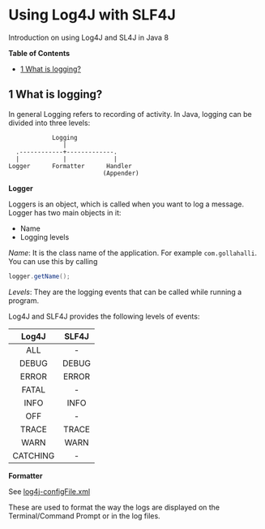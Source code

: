 # Using Log4J with SLF4J
Introduction on using Log4J and SL4J in Java 8

**Table of Contents**
<!-- TOC depthFrom:2 depthTo:6 withLinks:1 updateOnSave:1 orderedList:0 -->

- [1 What is logging?](#1-what-is-logging)

<!-- /TOC -->

## 1 What is logging?

In general Logging refers to recording of activity. In Java, logging can be divided into three levels:

```
            Logging
               |
  .------------+-------------.
  |            |             |
Logger      Formatter      Handler
                          (Appender)
```

**Logger**

Loggers is an object, which is called when you want to log a message. Logger has two main objects in it:

* Name
* Logging levels

*Name*: It is the class name of the application. For example `com.gollahalli`. You can use this by calling

```java
logger.getName();
```

*Levels*: They are the logging events that can be called while running a program.

Log4J and SLF4J provides the following levels of events:

|   Log4J  | SLF4J |
|:--------:|:-----:|
| ALL      | -     |
| DEBUG    | DEBUG |
| ERROR    | ERROR |
| FATAL    | -     |
| INFO     | INFO  |
| OFF      | -     |
| TRACE    | TRACE |
| WARN     | WARN  |
| CATCHING | -     |

**Formatter**

See [log4j-configFile.xml](https://github.com/akshaybabloo/Using-Log4J-SLF4J/blob/master/src/com/gollahalli/log4j-configFile.xml)

These are used to format the way the logs are displayed on the Terminal/Command Prompt or in the log files.
